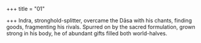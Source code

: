 +++
title = "01"

+++
Indra, stronghold-splitter, overcame the Dāsa with his chants, finding  goods, fragmenting his rivals.
Spurred on by the sacred formulation, grown strong in his body, he of  abundant gifts filled both world-halves.
